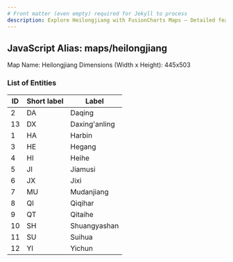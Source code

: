 ```yaml
---
# Front matter (even empty) required for Jekyll to process
description: Explore Heilongjiang with FusionCharts Maps – Detailed features for seamless integration. Try now & enhance your data visualization today! 
---
```


## JavaScript Alias: maps/heilongjiang

Map Name: Heilongjiang
Dimensions (Width x Height): 445x503





### List of Entities

ID | Short label | Label
---|---|---|
2|DA|Daqing
13|DX|Daxing'anling
1|HA|Harbin
3|HE|Hegang
4|HI|Heihe
5|JI|Jiamusi
6|JX|Jixi
7|MU|Mudanjiang
8|QI|Qiqihar
9|QT|Qitaihe
10|SH|Shuangyashan
11|SU|Suihua
12|YI|Yichun

